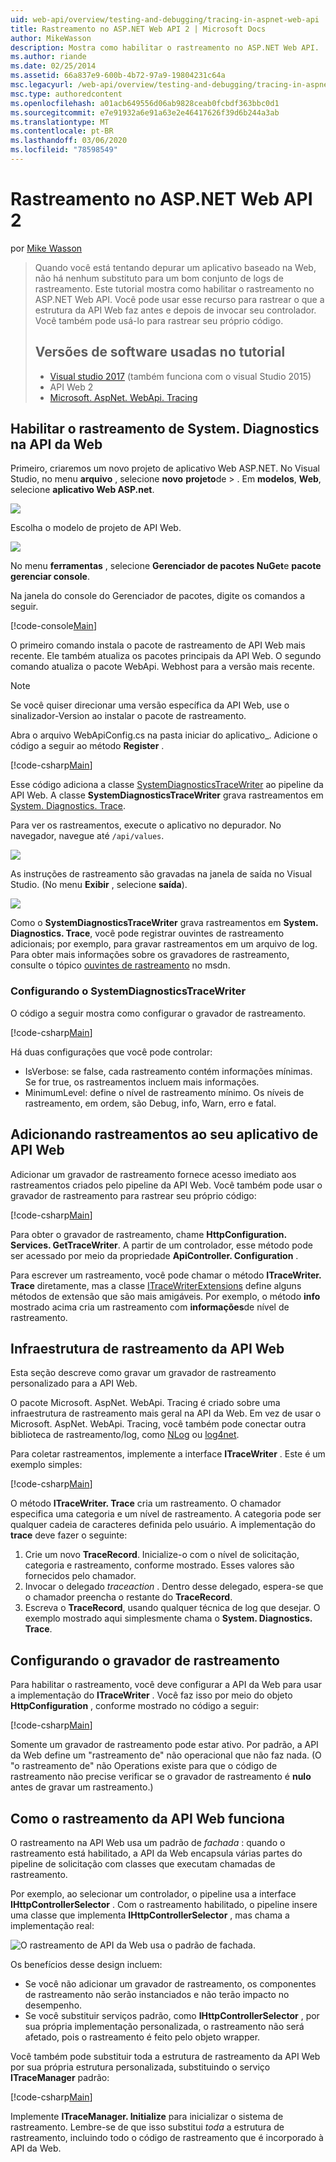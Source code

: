 ```yaml
---
uid: web-api/overview/testing-and-debugging/tracing-in-aspnet-web-api
title: Rastreamento no ASP.NET Web API 2 | Microsoft Docs
author: MikeWasson
description: Mostra como habilitar o rastreamento no ASP.NET Web API.
ms.author: riande
ms.date: 02/25/2014
ms.assetid: 66a837e9-600b-4b72-97a9-19804231c64a
msc.legacyurl: /web-api/overview/testing-and-debugging/tracing-in-aspnet-web-api
msc.type: authoredcontent
ms.openlocfilehash: a01acb649556d06ab9828ceab0fcbdf363bbc0d1
ms.sourcegitcommit: e7e91932a6e91a63e2e46417626f39d6b244a3ab
ms.translationtype: MT
ms.contentlocale: pt-BR
ms.lasthandoff: 03/06/2020
ms.locfileid: "78598549"
---
```

# <a name="tracing-in-aspnet-web-api-2"></a>Rastreamento no ASP.NET Web API 2

por [Mike Wasson](https://github.com/MikeWasson)

> Quando você está tentando depurar um aplicativo baseado na Web, não há nenhum substituto para um bom conjunto de logs de rastreamento. Este tutorial mostra como habilitar o rastreamento no ASP.NET Web API. Você pode usar esse recurso para rastrear o que a estrutura da API Web faz antes e depois de invocar seu controlador. Você também pode usá-lo para rastrear seu próprio código.
>
> ## <a name="software-versions-used-in-the-tutorial"></a>Versões de software usadas no tutorial
>
> - [Visual studio 2017](https://visualstudio.microsoft.com/downloads/?utm_medium=microsoft&utm_source=docs.microsoft.com&utm_campaign=button+cta&utm_content=download+vs2017) (também funciona com o visual Studio 2015)
> - API Web 2
> - [Microsoft. AspNet. WebApi. Tracing](http://www.nuget.org/packages/Microsoft.AspNet.WebApi.Tracing)

## <a name="enable-systemdiagnostics-tracing-in-web-api"></a>Habilitar o rastreamento de System. Diagnostics na API da Web

Primeiro, criaremos um novo projeto de aplicativo Web ASP.NET. No Visual Studio, no menu **arquivo** , selecione **novo** **projeto**de > . Em **modelos**, **Web**, selecione **aplicativo Web ASP.net**.

[![](tracing-in-aspnet-web-api/_static/image2.png)](tracing-in-aspnet-web-api/_static/image1.png)

Escolha o modelo de projeto de API Web.

[![](tracing-in-aspnet-web-api/_static/image4.png)](tracing-in-aspnet-web-api/_static/image3.png)

No menu **ferramentas** , selecione **Gerenciador de pacotes NuGet**e **pacote gerenciar console**.

Na janela do console do Gerenciador de pacotes, digite os comandos a seguir.

[!code-console[Main](tracing-in-aspnet-web-api/samples/sample1.cmd)]

O primeiro comando instala o pacote de rastreamento de API Web mais recente. Ele também atualiza os pacotes principais da API Web. O segundo comando atualiza o pacote WebApi. Webhost para a versão mais recente.

> [!NOTE]
> Se você quiser direcionar uma versão específica da API Web, use o sinalizador-Version ao instalar o pacote de rastreamento.

Abra o arquivo WebApiConfig.cs na pasta iniciar do aplicativo\_. Adicione o código a seguir ao método **Register** .

[!code-csharp[Main](tracing-in-aspnet-web-api/samples/sample2.cs?highlight=6)]

Esse código adiciona a classe [SystemDiagnosticsTraceWriter](https://msdn.microsoft.com/library/system.web.http.tracing.systemdiagnosticstracewriter.aspx) ao pipeline da API Web. A classe **SystemDiagnosticsTraceWriter** grava rastreamentos em [System. Diagnostics. Trace](https://msdn.microsoft.com/library/system.diagnostics.trace).

Para ver os rastreamentos, execute o aplicativo no depurador. No navegador, navegue até `/api/values`.

![](tracing-in-aspnet-web-api/_static/image5.png)

As instruções de rastreamento são gravadas na janela de saída no Visual Studio. (No menu **Exibir** , selecione **saída**).

[![](tracing-in-aspnet-web-api/_static/image7.png)](tracing-in-aspnet-web-api/_static/image6.png)

Como o **SystemDiagnosticsTraceWriter** grava rastreamentos em **System. Diagnostics. Trace**, você pode registrar ouvintes de rastreamento adicionais; por exemplo, para gravar rastreamentos em um arquivo de log. Para obter mais informações sobre os gravadores de rastreamento, consulte o tópico [ouvintes de rastreamento](https://msdn.microsoft.com/library/4y5y10s7.aspx) no msdn.

### <a name="configuring-systemdiagnosticstracewriter"></a>Configurando o SystemDiagnosticsTraceWriter

O código a seguir mostra como configurar o gravador de rastreamento.

[!code-csharp[Main](tracing-in-aspnet-web-api/samples/sample3.cs)]

Há duas configurações que você pode controlar:

- IsVerbose: se false, cada rastreamento contém informações mínimas. Se for true, os rastreamentos incluem mais informações.
- MinimumLevel: define o nível de rastreamento mínimo. Os níveis de rastreamento, em ordem, são Debug, info, Warn, erro e fatal.

## <a name="adding-traces-to-your-web-api-application"></a>Adicionando rastreamentos ao seu aplicativo de API Web

Adicionar um gravador de rastreamento fornece acesso imediato aos rastreamentos criados pelo pipeline da API Web. Você também pode usar o gravador de rastreamento para rastrear seu próprio código:

[!code-csharp[Main](tracing-in-aspnet-web-api/samples/sample4.cs)]

Para obter o gravador de rastreamento, chame **HttpConfiguration. Services. GetTraceWriter**. A partir de um controlador, esse método pode ser acessado por meio da propriedade **ApiController. Configuration** .

Para escrever um rastreamento, você pode chamar o método **ITraceWriter. Trace** diretamente, mas a classe [ITraceWriterExtensions](https://msdn.microsoft.com/library/system.web.http.tracing.itracewriterextensions.aspx) define alguns métodos de extensão que são mais amigáveis. Por exemplo, o método **info** mostrado acima cria um rastreamento com **informações**de nível de rastreamento.

## <a name="web-api-tracing-infrastructure"></a>Infraestrutura de rastreamento da API Web

Esta seção descreve como gravar um gravador de rastreamento personalizado para a API Web.

O pacote Microsoft. AspNet. WebApi. Tracing é criado sobre uma infraestrutura de rastreamento mais geral na API da Web. Em vez de usar o Microsoft. AspNet. WebApi. Tracing, você também pode conectar outra biblioteca de rastreamento/log, como [NLog](http://nlog-project.org/) ou [log4net](http://logging.apache.org/log4net/).

Para coletar rastreamentos, implemente a interface **ITraceWriter** . Este é um exemplo simples:

[!code-csharp[Main](tracing-in-aspnet-web-api/samples/sample5.cs)]

O método **ITraceWriter. Trace** cria um rastreamento. O chamador especifica uma categoria e um nível de rastreamento. A categoria pode ser qualquer cadeia de caracteres definida pelo usuário. A implementação do **trace** deve fazer o seguinte:

1. Crie um novo **TraceRecord**. Inicialize-o com o nível de solicitação, categoria e rastreamento, conforme mostrado. Esses valores são fornecidos pelo chamador.
2. Invocar o delegado *traceaction* . Dentro desse delegado, espera-se que o chamador preencha o restante do **TraceRecord**.
3. Escreva o **TraceRecord**, usando qualquer técnica de log que desejar. O exemplo mostrado aqui simplesmente chama o **System. Diagnostics. Trace**.

## <a name="setting-the-trace-writer"></a>Configurando o gravador de rastreamento

Para habilitar o rastreamento, você deve configurar a API da Web para usar a implementação do **ITraceWriter** . Você faz isso por meio do objeto **HttpConfiguration** , conforme mostrado no código a seguir:

[!code-csharp[Main](tracing-in-aspnet-web-api/samples/sample6.cs)]

Somente um gravador de rastreamento pode estar ativo. Por padrão, a API da Web define um &quot;rastreamento de&quot; não operacional que não faz nada. (O &quot;o rastreamento de&quot; não Operations existe para que o código de rastreamento não precise verificar se o gravador de rastreamento é **nulo** antes de gravar um rastreamento.)

## <a name="how-web-api-tracing-works"></a>Como o rastreamento da API Web funciona

O rastreamento na API Web usa um padrão de *fachada* : quando o rastreamento está habilitado, a API da Web encapsula várias partes do pipeline de solicitação com classes que executam chamadas de rastreamento.

Por exemplo, ao selecionar um controlador, o pipeline usa a interface **IHttpControllerSelector** . Com o rastreamento habilitado, o pipeline insere uma classe que implementa **IHttpControllerSelector** , mas chama a implementação real:

![O rastreamento de API da Web usa o padrão de fachada.](tracing-in-aspnet-web-api/_static/image8.png)

Os benefícios desse design incluem:

- Se você não adicionar um gravador de rastreamento, os componentes de rastreamento não serão instanciados e não terão impacto no desempenho.
- Se você substituir serviços padrão, como **IHttpControllerSelector** , por sua própria implementação personalizada, o rastreamento não será afetado, pois o rastreamento é feito pelo objeto wrapper.

Você também pode substituir toda a estrutura de rastreamento da API Web por sua própria estrutura personalizada, substituindo o serviço **ITraceManager** padrão:

[!code-csharp[Main](tracing-in-aspnet-web-api/samples/sample7.cs)]

Implemente **ITraceManager. Initialize** para inicializar o sistema de rastreamento. Lembre-se de que isso substitui *toda* a estrutura de rastreamento, incluindo todo o código de rastreamento que é incorporado à API da Web.

